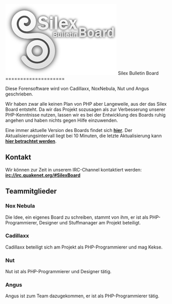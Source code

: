 ﻿<img src="https://github.com/SilexBoard/Board/raw/master/lib/images/Logo.png">
Silex Bulletin Board
====================

Diese Forensoftware wird von Cadillaxx, NoxNebula, Nut und Angus geschrieben.

Wir haben zwar alle keinen Plan von PHP aber Langeweile, aus der das Silex Board entsteht. Da wir das Projekt sozusagen als zur Verbesserung unserer PHP-Kenntnisse nutzen, lassen wir es bei der Entwicklung des Boards ruhig angehen und haben nichts gegen Hilfe einzuwenden.

Eine immer aktuelle Version des Boards findet sich __[hier](http://aurora.dyndns-ip.com/Board/)__. Der Aktualisierungsintervall liegt bei 10 Minuten, die letzte Aktualisierung kann __[hier betrachtet werden](http://aurora.dyndns-ip.com/Board/lastupdate.log)__.

Kontakt
-------
Wir können zur Zeit in unserem IRC-Channel kontaktiert werden:
__[irc://irc.quakenet.org/#SilexBoard](irc://irc.quakenet.org/#SilexBoard)__


Teammitglieder
--------------
### Nox Nebula
Die Idee, ein eigenes Board zu schreiben, stammt von ihm, er ist als PHP-Programmierer, Designer und Stuffmanager am Projekt beteiligt.

### Cadillaxx
Cadillaxx beteiligt sich am Projekt als PHP-Programmierer und mag Kekse.

### Nut
Nut ist als PHP-Programmierer und Designer tätig.

### Angus
Angus ist zum Team dazugekommen, er ist als PHP-Programmierer tätig.